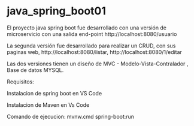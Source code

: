 # java_spring_boot01

El proyecto java spring boot fue desarrollado con una versión de microservicio con una salida end-point http://localhost:8080/usuario

La segunda versión fue desarrollado para realizar un CRUD, con sus paginas web, http://localhost:8080/listar, http://localhost:8080/1/editar

Las dos versiones tienen un diseño de MVC - Modelo-Vista-Contralador , Base de datos MYSQL.



Requisitos:

Instalacion de spring boot en VS Code

Instalacion de Maven en Vs Code


Comando de ejecucion: mvnw.cmd spring-boot:run


